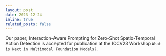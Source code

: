 ```yaml
---
layout: post
date: 2023-12-24
inline: true
related_posts: false
---
```


Our paper, Interaction-Aware Prompting for Zero-Shot Spatio-Temporal Action Detection is accepted for publication at the ICCV23 Workshop `What is Next in Multimodal Foundation Models?`.